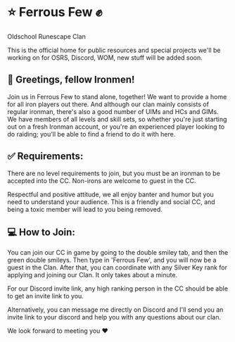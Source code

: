 # ⭐ Ferrous Few ✊

Oldschool Runescape Clan

This is the official home for public resources and special projects we'll be working on for OSRS, Discord, WOM, new stuff will be added soon.

## 👋 Greetings, fellow Ironmen!
Join us in Ferrous Few to stand alone, together! We want to provide a home for all iron players out there. And although our clan mainly consists of regular ironman, there's also a good number of UIMs and HCs and GIMs. We have members of all levels and skill sets, so whether you're just starting out on a fresh Ironman account, or you're an experienced player looking to do raiding; you'll be able to find a friend to do it with here.

## ✅ Requirements:
There are no level requirements to join, but you must be an ironman to be accepted into the CC.  Non-irons are welcome to guest in the CC.

Respectful and positive attitude, we all enjoy banter and humor but you need to understand your audience.  This is a friendly and social CC, and being a toxic member will lead to you being removed.

## 💻 How to Join:
You can join our CC in game by going to the double smiley tab, and then the green double smileys.  Then type in 'Ferrous Few', and you will now be a guest in the Clan.  After that, you can coordinate with any Silver Key rank for applying and joining our Clan.  It only takes about a minute.

For our Discord invite link, any high ranking person in the CC should be able to get an invite link to you.

Alternatively, you can message me directly on Discord and I'll send you an invite link to your discord and help you with any questions about our clan.

We look forward to meeting you ❤️
